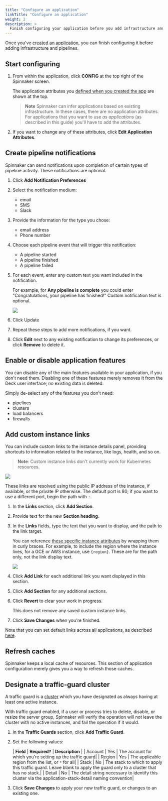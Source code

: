 ```yaml
---
title: "Configure an application"
linkTitle: "Configure an application"
weight: 2
description: >
  Finish configuring your application before you add infrastructure and pipelines.
---
```



Once you've [created an application](/docs/v1/guides/user/applications/create/), you can
finish configuring it before adding infrastructure and pipelines.

## Start configuring

1. From within the application, click **CONFIG** at the top right of the
Spinnaker screen.

   The application attributes you [defined when you created the
   app](/docs/v1/guides/user/applications/create/) are shown at the top.

   > **Note** Spinnaker can infer applications based on existing infrastructure.
   > In these cases, there are no application attributes. For applications that
   > you want to use *as applications* (as described in this guide) you'll have
   > to add the attributes.

1. If you want to change any of these attributes, click **Edit Application
Attributes**.

## Create pipeline notifications

Spinnaker can send notifications upon completion of certain types of pipeline
activity. These notifications are optional.

1. Click **Add Notification Preferences**

1. Select the notification medium:
   * email
   * SMS
   * Slack

1. Provide the information for the type you chose:
   * email address
   * Phone number

1. Choose each pipeline event that will trigger this notification:
   * A pipeline started
   * A pipeline finished
   * A pipeline failed

1. For each event, enter any custom text you want included in the notification.

   For example, for **Any pipeline is complete** you could enter
   "Congratulations, your pipeline has finished!" Custom notification text is
   optional.

   ![](/docs/v1/guides/user/applications/event_notification_prefs.png)

1. Click Update

1. Repeat these steps to add more notifications, if you want.

1. Click **Edit** next to any existing notification to change its preferences,
or click **Remove** to delete it.

## Enable or disable application features

You can disable any of the main features available in your application, if you
don't need them. Disabling one of these features merely removes it from the
Deck user interface; no existing data is deleted.

Simply de-select any of the features you don't need:

* pipelines
* clusters
* load balancers
* firewalls

## Add custom instance links

You can include custom links to the instance details panel, providing shortcuts
to information related to the instance, like logs, health, and so on.

> **Note**: Custom instance links don't currently work for Kubernetes resources.

![](/docs/v1/guides/user/applications/instance_with_links.png)

These links are resolved using the public IP address of the instance, if
available, or the private IP otherwise. The default port is 80; if you want to
use a different port, begin the path with `:`.

1. In the **Links** section, click **Add Section**.

1. Provide text for the new **Section heading**.

1. In the **Links** fields, type the text that you want to display, and the path
to the link target.

   You can reference [these specific instance attributes](/docs/v1/guides/user/instance-links/#available-template-fields)
   by wrapping them in curly braces. For example, to include the region where
   the instance lives, for a GCE or AWS instance, use `{region}`. These are for
   the path only, not the link display text.

   ![](/docs/v1/guides/user/applications/app_config_add_link.png)

1. Click **Add Link** for each additional link you want displayed in this
section.

1. Click **Add Section** for any additional sections.

1. Click **Revert** to clear your work in progress.

   This does not remove any saved custom instance links.

1. Click **Save Changes** when you're finished.

Note that you can set default links across all applications, as described
[here](/docs/v1/guides/user/instance-links/#default-links).


## Refresh caches

Spinnaker keeps a local cache of resources. This section of application
configuration merely gives you a way to refresh those caches.

## Designate a traffic-guard cluster

A traffic guard is a [cluster](/concepts/clusters/) which you have designated as
always having at least one active instance.

With traffic guard enabled, if a user or process tries to delete, disable, or
resize the server group, Spinnaker will verify the operation will not leave the
cluster with no active instances, and fail the operation if it would.

1. In the **Traffic Guards** section, click **Add Traffic Guard**.

1. Set the following values:

   | **Field** | **Required?** | **Description** |
   | Account | Yes | The account for which you're setting up the traffic guard|
   | Region | Yes | The applicable region from the list, or `*` for all|
   | Stack | No | The stack to which to apply this traffic guard. Leave blank to apply the guard only to a cluster that has no stack.|
   | Detail | No | The detail string necessary to identify this cluster via the application-stack-detail naming convention|

1. Click **Save Changes** to apply your new traffic guard, or changes to an existing one.
